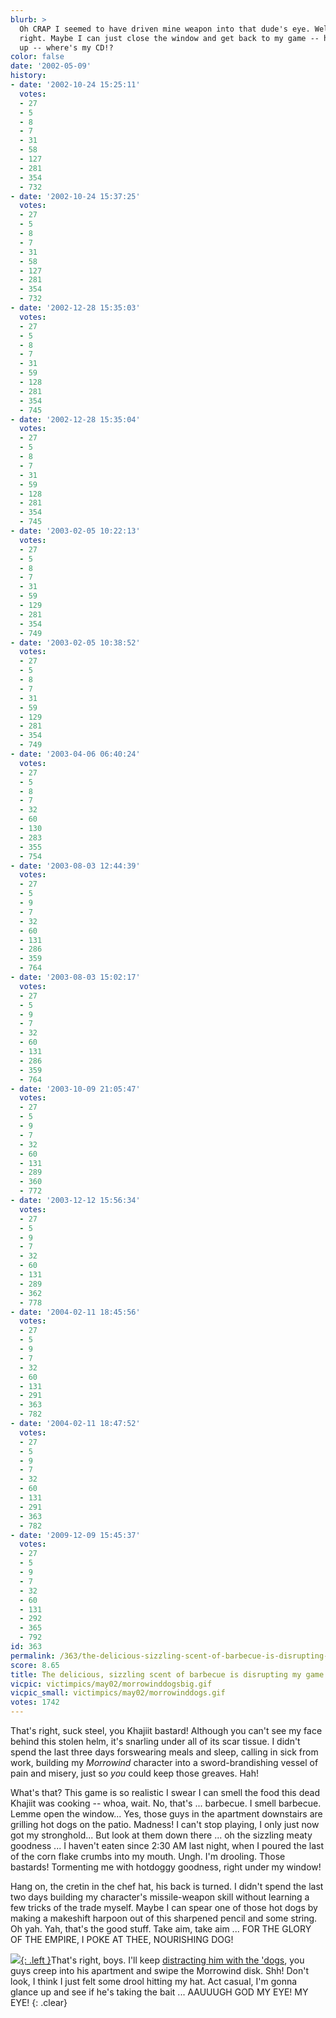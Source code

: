 ```yaml
---
blurb: >
  Oh CRAP I seemed to have driven mine weapon into that dude's eye. Well, serves him
  right. Maybe I can just close the window and get back to my game -- hang on -- hold
  up -- where's my CD!?
color: false
date: '2002-05-09'
history:
- date: '2002-10-24 15:25:11'
  votes:
  - 27
  - 5
  - 8
  - 7
  - 31
  - 58
  - 127
  - 281
  - 354
  - 732
- date: '2002-10-24 15:37:25'
  votes:
  - 27
  - 5
  - 8
  - 7
  - 31
  - 58
  - 127
  - 281
  - 354
  - 732
- date: '2002-12-28 15:35:03'
  votes:
  - 27
  - 5
  - 8
  - 7
  - 31
  - 59
  - 128
  - 281
  - 354
  - 745
- date: '2002-12-28 15:35:04'
  votes:
  - 27
  - 5
  - 8
  - 7
  - 31
  - 59
  - 128
  - 281
  - 354
  - 745
- date: '2003-02-05 10:22:13'
  votes:
  - 27
  - 5
  - 8
  - 7
  - 31
  - 59
  - 129
  - 281
  - 354
  - 749
- date: '2003-02-05 10:38:52'
  votes:
  - 27
  - 5
  - 8
  - 7
  - 31
  - 59
  - 129
  - 281
  - 354
  - 749
- date: '2003-04-06 06:40:24'
  votes:
  - 27
  - 5
  - 8
  - 7
  - 32
  - 60
  - 130
  - 283
  - 355
  - 754
- date: '2003-08-03 12:44:39'
  votes:
  - 27
  - 5
  - 9
  - 7
  - 32
  - 60
  - 131
  - 286
  - 359
  - 764
- date: '2003-08-03 15:02:17'
  votes:
  - 27
  - 5
  - 9
  - 7
  - 32
  - 60
  - 131
  - 286
  - 359
  - 764
- date: '2003-10-09 21:05:47'
  votes:
  - 27
  - 5
  - 9
  - 7
  - 32
  - 60
  - 131
  - 289
  - 360
  - 772
- date: '2003-12-12 15:56:34'
  votes:
  - 27
  - 5
  - 9
  - 7
  - 32
  - 60
  - 131
  - 289
  - 362
  - 778
- date: '2004-02-11 18:45:56'
  votes:
  - 27
  - 5
  - 9
  - 7
  - 32
  - 60
  - 131
  - 291
  - 363
  - 782
- date: '2004-02-11 18:47:52'
  votes:
  - 27
  - 5
  - 9
  - 7
  - 32
  - 60
  - 131
  - 291
  - 363
  - 782
- date: '2009-12-09 15:45:37'
  votes:
  - 27
  - 5
  - 9
  - 7
  - 32
  - 60
  - 131
  - 292
  - 365
  - 792
id: 363
permalink: /363/the-delicious-sizzling-scent-of-barbecue-is-disrupting-my-game-of-morrowind/
score: 8.65
title: The delicious, sizzling scent of barbecue is disrupting my game of *Morrowind*
vicpic: victimpics/may02/morrowinddogsbig.gif
vicpic_small: victimpics/may02/morrowinddogs.gif
votes: 1742
---
```


That's right, suck steel, you Khajiit bastard! Although you can't see my
face behind this stolen helm, it's snarling under all of its scar
tissue. I didn't spend the last three days forswearing meals and sleep,
calling in sick from work, building my *Morrowind* character into a
sword-brandishing vessel of pain and misery, just so *you* could keep
those greaves. Hah!

What's that? This game is so realistic I swear I can smell the food this
dead Khajiit was cooking -- whoa, wait. No, that's ... barbecue. I smell
barbecue. Lemme open the window... Yes, those guys in the apartment
downstairs are grilling hot dogs on the patio. Madness! I can't stop
playing, I only just now got my stronghold... But look at them down
there ... oh the sizzling meaty goodness ... I haven't eaten since 2:30
AM last night, when I poured the last of the corn flake crumbs into my
mouth. Ungh. I'm drooling. Those bastards! Tormenting me with hotdoggy
goodness, right under my window!

Hang on, the cretin in the chef hat, his back is turned. I didn't spend
the last two days building my character's missile-weapon skill without
learning a few tricks of the trade myself. Maybe I can spear one of
those hot dogs by making a makeshift harpoon out of this sharpened
pencil and some string. Oh yah. Yah, that's the good stuff. Take aim,
take aim ... FOR THE GLORY OF THE EMPIRE, I POKE AT THEE, NOURISHING
DOG!

[![](img/victimpics/thesauce.gif){: .left }](%ARTICLE[118]%)That's right,
boys. I'll keep [distracting him with the 'dogs](%ARTICLE[118]%),
you guys creep into his apartment and swipe the Morrowind disk. Shh!
Don't look, I think I just felt some drool hitting my hat. Act casual,
I'm gonna glance up and see if he's taking the bait ... AAUUUGH GOD MY
EYE! MY EYE!
{: .clear}
